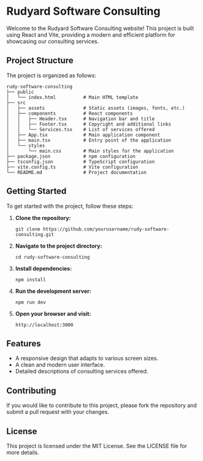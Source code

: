 # Rudyard Software Consulting

Welcome to the Rudyard Software Consulting website! This project is built using React and Vite, providing a modern and efficient platform for showcasing our consulting services.

## Project Structure

The project is organized as follows:

```
rudy-software-consulting
├── public
│   └── index.html          # Main HTML template
├── src
│   ├── assets              # Static assets (images, fonts, etc.)
│   ├── components          # React components
│   │   ├── Header.tsx      # Navigation bar and title
│   │   ├── Footer.tsx      # Copyright and additional links
│   │   └── Services.tsx    # List of services offered
│   ├── App.tsx             # Main application component
│   ├── main.tsx            # Entry point of the application
│   └── styles
│       └── main.css        # Main styles for the application
├── package.json            # npm configuration
├── tsconfig.json           # TypeScript configuration
├── vite.config.ts          # Vite configuration
└── README.md               # Project documentation
```

## Getting Started

To get started with the project, follow these steps:

1. **Clone the repository:**
   ```
   git clone https://github.com/yourusername/rudy-software-consulting.git
   ```

2. **Navigate to the project directory:**
   ```
   cd rudy-software-consulting
   ```

3. **Install dependencies:**
   ```
   npm install
   ```

4. **Run the development server:**
   ```
   npm run dev
   ```

5. **Open your browser and visit:**
   ```
   http://localhost:3000
   ```

## Features

- A responsive design that adapts to various screen sizes.
- A clean and modern user interface.
- Detailed descriptions of consulting services offered.

## Contributing

If you would like to contribute to this project, please fork the repository and submit a pull request with your changes.

## License

This project is licensed under the MIT License. See the LICENSE file for more details.